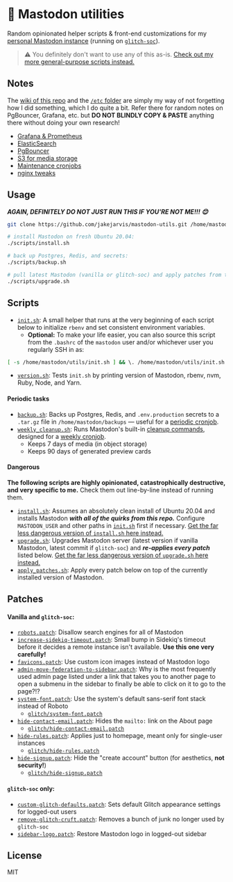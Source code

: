 # 🦣 Mastodon utilities

Random opinionated helper scripts & front-end customizations for my [personal Mastodon instance](https://fediverse.jarv.is/about) (running on [`glitch-soc`](https://github.com/glitch-soc/mastodon)).

> ⚠️ You definitely don't want to use any of this as-is. [Check out my more general-purpose scripts instead.](https://github.com/jakejarvis/mastodon-installer)

## Notes

The [wiki of this repo](https://github.com/jakejarvis/mastodon-utils/wiki) and the [`/etc` folder](etc/) are simply my way of not forgetting how I did something, which I do quite a bit. Refer there for random notes on PgBouncer, Grafana, etc. but **DO NOT BLINDLY COPY & PASTE** anything there without doing your own research!

- [Grafana & Prometheus](https://github.com/jakejarvis/mastodon-utils/wiki/Prometheus-&-Grafana)
- [ElasticSearch](https://github.com/jakejarvis/mastodon-utils/wiki/ElasticSearch)
- [PgBouncer](https://github.com/jakejarvis/mastodon-utils/wiki/Postgres-&-PgBouncer)
- [S3 for media storage](https://github.com/jakejarvis/mastodon-utils/wiki/Media-storage)
- [Maintenance cronjobs](https://github.com/jakejarvis/mastodon-utils/wiki/Cron-jobs)
- [nginx tweaks](https://github.com/jakejarvis/mastodon-utils/wiki/nginx)

## Usage

***AGAIN, DEFINITELY DO NOT JUST RUN THIS IF YOU'RE NOT ME!!! 😊***

```sh
git clone https://github.com/jakejarvis/mastodon-utils.git /home/mastodon/utils && cd /home/mastodon/utils

# install Mastodon on fresh Ubuntu 20.04:
./scripts/install.sh

# back up Postgres, Redis, and secrets:
./scripts/backup.sh

# pull latest Mastodon (vanilla or glitch-soc) and apply patches from this repo:
./scripts/upgrade.sh
```

## Scripts

- [`init.sh`](init.sh): A small helper that runs at the very beginning of each script below to initialize `rbenv` and set consistent environment variables.
  - **Optional:** To make your life easier, you can also source this script from the `.bashrc` of the `mastodon` user and/or whichever user you regularly SSH in as:

```sh
[ -s /home/mastodon/utils/init.sh ] && \. /home/mastodon/utils/init.sh >/dev/null 2>&1
```

- [`version.sh`](scripts/version.sh): Tests `init.sh` by printing version of Mastodon, rbenv, nvm, Ruby, Node, and Yarn.

#### Periodic tasks

- [`backup.sh`](scripts/backup.sh): Backs up Postgres, Redis, and `.env.production` secrets to a `.tar.gz` file in `/home/mastodon/backups` — useful for a [periodic cronjob](https://github.com/jakejarvis/mastodon-utils/wiki/Cron-jobs#backups).
- [`weekly_cleanup.sh`](scripts/weekly_cleanup.sh): Runs Mastodon's built-in [cleanup commands](https://docs.joinmastodon.org/admin/setup/#cleanup), designed for a [weekly cronjob](https://github.com/jakejarvis/mastodon-utils/wiki/Cron-jobs#media-cleanup).
  - Keeps 7 days of media (in object storage)
  - Keeps 90 days of generated preview cards

#### Dangerous

**The following scripts are highly opinionated, catastrophically destructive, and very specific to me.** Check them out line-by-line instead of running them.

- [`install.sh`](scripts/install.sh): Assumes an absolutely clean install of Ubuntu 20.04 and installs Mastodon ***with all of the quirks from this repo.*** Configure `MASTODON_USER` and other paths in [`init.sh`](init.sh) first if necessary. [Get the far less dangerous version of `install.sh` here instead.](https://github.com/jakejarvis/mastodon-installer/blob/main/install.sh)
- [`upgrade.sh`](scripts/upgrade.sh): Upgrades Mastodon server (latest version if vanilla Mastodon, latest commit if `glitch-soc`) and ***re-applies every patch*** listed below. [Get the far less dangerous version of `upgrade.sh` here instead.](https://github.com/jakejarvis/mastodon-installer/blob/main/upgrade.sh)
- [`apply_patches.sh`](scripts/apply_patches.sh): Apply every patch below on top of the currently installed version of Mastodon.

## Patches

#### Vanilla and `glitch-soc`:

- [`robots.patch`](patches/robots.patch): Disallow search engines for all of Mastodon
- [`increase-sidekiq-timeout.patch`](patches/increase-sidekiq-timeout.patch): Small bump in Sidekiq's timeout before it decides a remote instance isn't available. **Use this one very carefully!**
- [`favicons.patch`](patches/favicons.patch): Use custom icon images instead of Mastodon logo
- [`admin-move-federation-to-sidebar.patch`](patches/admin-move-federation-to-sidebar.patch): Why is the most frequently used admin page listed under a link that takes you to another page to open a submenu in the sidebar to finally be able to click on it to go to the page?!?
- [`system-font.patch`](patches/system-font.patch): Use the system's default sans-serif font stack instead of Roboto
  - [`glitch/system-font.patch`](patches/glitch/system-font.patch)
- [`hide-contact-email.patch`](patches/hide-contact-email.patch): Hides the `mailto:` link on the About page
  - [`glitch/hide-contact-email.patch`](patches/glitch/hide-contact-email.patch)
- [`hide-rules.patch`](patches/hide-rules.patch): Applies just to homepage, meant only for single-user instances
  - [`glitch/hide-rules.patch`](patches/glitch/hide-rules.patch)
- [`hide-signup.patch`](patches/hide-signup.patch): Hide the "create account" button (for aesthetics, **not security!**)
  - [`glitch/hide-signup.patch`](patches/glitch/hide-signup.patch)

#### `glitch-soc` only:
  - [`custom-glitch-defaults.patch`](patches/glitch/custom-glitch-defaults.patch): Sets default Glitch appearance settings for logged-out users
  - [`remove-glitch-cruft.patch`](patches/glitch/remove-glitch-cruft.patch): Removes a bunch of junk no longer used by `glitch-soc`
  - [`sidebar-logo.patch`](patches/glitch/sidebar-logo.patch): Restore Mastodon logo in logged-out sidebar

## License

MIT
